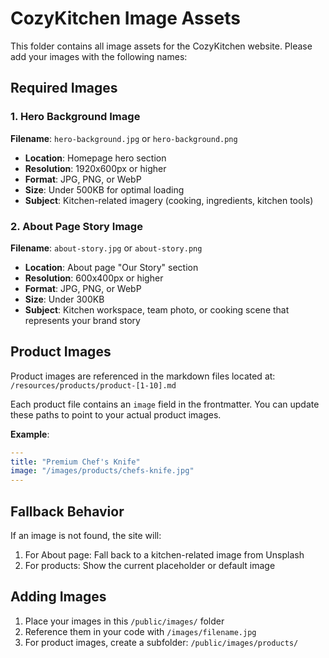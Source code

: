 # CozyKitchen Image Assets

This folder contains all image assets for the CozyKitchen website. Please add your images with the following names:

## Required Images

### 1. Hero Background Image
**Filename**: `hero-background.jpg` or `hero-background.png`
- **Location**: Homepage hero section
- **Resolution**: 1920x600px or higher
- **Format**: JPG, PNG, or WebP
- **Size**: Under 500KB for optimal loading
- **Subject**: Kitchen-related imagery (cooking, ingredients, kitchen tools)

### 2. About Page Story Image
**Filename**: `about-story.jpg` or `about-story.png`
- **Location**: About page "Our Story" section
- **Resolution**: 600x400px or higher
- **Format**: JPG, PNG, or WebP
- **Size**: Under 300KB
- **Subject**: Kitchen workspace, team photo, or cooking scene that represents your brand story

## Product Images

Product images are referenced in the markdown files located at:
`/resources/products/product-[1-10].md`

Each product file contains an `image` field in the frontmatter. You can update these paths to point to your actual product images.

**Example**:
```yaml
---
title: "Premium Chef's Knife"
image: "/images/products/chefs-knife.jpg"
---
```

## Fallback Behavior

If an image is not found, the site will:
1. For About page: Fall back to a kitchen-related image from Unsplash
2. For products: Show the current placeholder or default image

## Adding Images

1. Place your images in this `/public/images/` folder
2. Reference them in your code with `/images/filename.jpg`
3. For product images, create a subfolder: `/public/images/products/`

